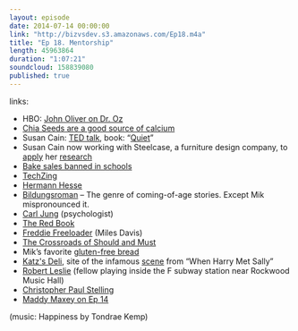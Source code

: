```yaml
---
layout: episode
date: 2014-07-14 00:00:00
link: "http://bizvsdev.s3.amazonaws.com/Ep18.m4a"
title: "Ep 18. Mentorship"
length: 45963864
duration: "1:07:21"
soundcloud: 158839080
published: true
---
```


links:

- HBO: [John Oliver on Dr. Oz](https://www.youtube.com/watch?v=WA0wKeokWUU)
- [Chia Seeds are a good source of calcium](http://www.wholefoodsmarket.com/blog/whole-story/non-dairy-sources-calcium)
- Susan Cain: [TED talk](http://www.ted.com/talks/susan_cain_the_power_of_introverts), book: “[Quiet](http://www.thepowerofintroverts.com/about-the-book/)”
- Susan Cain now working with Steelcase, a furniture design company, to [apply](http://www.fastcodesign.com/3031341/steelcase-and-susan-cain-design-offices-for-introverts) her [research](http://www.steelcase.com/products/walls-work-walls/via/)
- [Bake sales banned in schools](http://www.nytimes.com/2009/10/03/nyregion/03bakesale.html?_r=0)
- [TechZing](http://techzinglive.com)
- [Hermann Hesse](http://en.wikipedia.org/wiki/Hermann_Hesse)
- [Bildungsroman](http://en.wikipedia.org/wiki/Bildungsroman) – The genre of coming-of-age stories. Except Mik mispronounced it.
- [Carl Jung](http://en.wikipedia.org/wiki/Carl_Jung) (psychologist)
- [The Red Book](http://en.wikipedia.org/wiki/Red_Book_(Jung))
- [Freddie Freeloader](https://www.youtube.com/watch?v=RPfFhfSuUZ4&feature=kp) (Miles Davis)
- [The Crossroads of Should and Must](https://medium.com/@elleluna/the-crossroads-of-should-and-must-90c75eb7c5b0)
- Mik’s favorite [gluten-free bread](https://canyonglutenfree.com/buy-gluten-free-bread-products/Gluten-Free-7-Grain-Sandwich-Bread.html)
- [Katz's Deli](http://katzsdelicatessen.com/), site of the infamous [scene](http://www.newsweek.com/twenty-five-years-later-people-still-wont-stop-faking-orgasms-katzs-deli-258596) from “When Harry Met Sally”
- [Robert Leslie](http://robertleslie.bandcamp.com) (fellow playing inside the F subway station near Rockwood Music Hall)
- [Christopher Paul Stelling](http://christopherpaulstelling.bandcamp.com)
- [Maddy Maxey on Ep 14](http://www.bizvsdev.com/Ep14.1/)


(music: Happiness by Tondrae Kemp)
